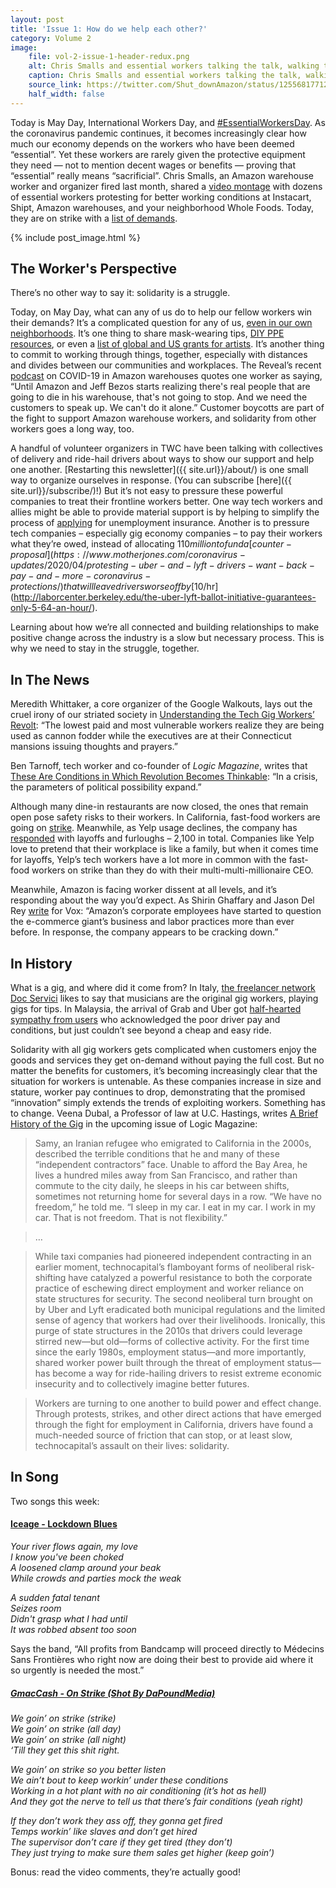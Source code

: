 ```yaml
---
layout: post
title: 'Issue 1: How do we help each other?'
category: Volume 2
image:
    file: vol-2-issue-1-header-redux.png
    alt: Chris Smalls and essential workers talking the talk, walking the walk out.
    caption: Chris Smalls and essential workers talking the talk, walking the walk out.
    source_link: https://twitter.com/Shut_downAmazon/status/1255681771292721158
    half_width: false
---
```


Today is May Day, International Workers Day, and [#EssentialWorkersDay](https://twitter.com/search?q=%23EssentialWorkersDay). As the coronavirus pandemic continues, it becomes increasingly clear how much our economy depends on the workers who have been deemed “essential”. Yet these workers are rarely given the protective equipment they need — not to mention decent wages or benefits — proving that “essential” really means “sacrificial”. Chris Smalls, an Amazon warehouse worker and organizer fired last month, shared a [video montage](https://twitter.com/Shut_downAmazon/status/1255681771292721158) with dozens of essential workers protesting for better working conditions at Instacart, Shipt, Amazon warehouses, and your neighborhood Whole Foods. Today, they are on strike with a [list of demands](https://docs.google.com/document/d/1KD8uaVch14xBD1TTZ-TKbAub-IcqERS6O1OVeL2HbtY/edit).

<!--excerpt-->

{% include post_image.html %}

## The Worker's Perspective

There’s no other way to say it: solidarity is a struggle. 

Today, on May Day, what can any of us do to help our fellow workers win their demands? It’s a complicated question for any of us, [even in our own neighborhoods](https://itsgoingdown.org/autonomous-groups-are-mobilizing-mutual-aid-initiatives-to-combat-the-coronavirus/). It’s one thing to share mask-wearing tips, [DIY PPE resources](https://diyppe.us/), or even a [list of global and US grants for artists](https://www.booooooom.com/2020/03/20/covid-19-resources-for-artists/). It’s another thing to commit to working through things, together, especially with distances and divides between our communities and workplaces. The Reveal’s recent [podcast](https://www.revealnews.org/episodes/pandemic-protests-and-profits/) on COVID-19 in Amazon warehouses quotes one worker as saying, “Until Amazon and Jeff Bezos starts realizing there's real people that are going to die in his warehouse, that's not going to stop. And we need the customers to speak up. We can't do it alone.” Customer boycotts are part of the fight to support Amazon warehouse workers, and solidarity from other workers goes a long way, too.

A handful of volunteer organizers in TWC have been talking with collectives of delivery and ride-hail drivers about ways to show our support and help one another. [Restarting this newsletter]({{ site.url}}/about/) is one small way to organize ourselves in response. (You can subscribe [here]({{ site.url}}/subscribe/)!) But it’s not easy to pressure these powerful companies to treat their frontline workers better. One way tech workers and allies might be able to provide material support is by helping to simplify the process of [applying](https://www.wired.com/story/gig-workers-unemployment-benefits-wont-come-quickly/) for unemployment insurance. Another is to pressure tech companies – especially gig economy companies – to pay their workers what they’re owed, instead of allocating $110 million to fund a [counter-proposal](https://www.motherjones.com/coronavirus-updates/2020/04/protesting-uber-and-lyft-drivers-want-back-pay-and-more-coronavirus-protections/) that will leave drivers worse off by [$10/hr](http://laborcenter.berkeley.edu/the-uber-lyft-ballot-initiative-guarantees-only-5-64-an-hour/).

Learning about how we’re all connected and building relationships to make positive change across the industry is a slow but necessary process. This is why we need to stay in the struggle, together.

## In The News

Meredith Whittaker, a core organizer of the Google Walkouts, lays out the cruel irony of our striated society in [Understanding the Tech Gig Workers’ Revolt](https://www.getrevue.co/profile/themarkup/issues/understanding-the-tech-gig-workers-revolt-236528): “The lowest paid and most vulnerable workers realize they are being used as cannon fodder while the executives are at their Connecticut mansions issuing thoughts and prayers.”

Ben Tarnoff, tech worker and co-founder of _Logic Magazine_, writes that [These Are Conditions in Which Revolution Becomes Thinkable](https://communemag.com/these-are-conditions-in-which-revolution-becomes-thinkable/): “In a crisis, the parameters of political possibility expand.”

Although many dine-in restaurants are now closed, the ones that remain open pose safety risks to their workers. In California, fast-food workers are going on [strike](https://abc7.com/covid-19-california-workers-fast-food-coroanvirus/6089369/). Meanwhile, as Yelp usage declines, the company has [responded](https://techcrunch.com/2020/04/09/yelp-lays-off-1000-employees-and-furloughs-1100-more/) with layoffs and furloughs – 2,100 in total. Companies like Yelp love to pretend that their workplace is like a family, but when it comes time for layoffs, Yelp’s tech workers have a lot more in common with the fast-food workers on strike than they do with their multi-multi-millionaire CEO.

Meanwhile, Amazon is facing worker dissent at all levels, and it’s responding about the way you’d expect. As Shirin Ghaffary and Jason Del Rey [write](https://www.vox.com/recode/2020/4/29/21240049/amazon-internal-corporate-employee-backlash-email-listservs-worker-activism-coronavirus) for Vox: “Amazon’s corporate employees have started to question the e-commerce giant’s business and labor practices more than ever before. In response, the company appears to be cracking down.”

## In History

What is a gig, and where did it come from? In Italy, [the freelancer network Doc Servici](https://www.docservizi.it/) likes to say that musicians are the original gig workers, playing gigs for tips. In Malaysia, the arrival of Grab and Uber got [half-hearted sympathy from users](https://docs.google.com/document/d/12GU1GMzG-l4uSGDDI592tvZ7oaFn8XdWCzv6ljweorU/edit?disco=AAAAGdyQ3JU) who acknowledged the poor driver pay and conditions, but just couldn’t see beyond a cheap and easy ride.

Solidarity with all gig workers gets complicated when customers enjoy the goods and services they get on-demand without paying the full cost. But no matter the benefits for customers, it’s becoming increasingly clear that the situation for workers is untenable. As these companies increase in size and stature, worker pay continues to drop, demonstrating that the promised “innovation” simply extends the trends of exploiting workers. Something has to change. Veena Dubal, a Professor of law at U.C. Hastings, writes [A Brief History of the Gig](https://logicmag.io/security/a-brief-history-of-the-gig/) in the upcoming issue of Logic Magazine:

> Samy, an Iranian refugee who emigrated to California in the 2000s, described the terrible conditions that he and many of these “independent contractors” face. Unable to afford the Bay Area, he lives a hundred miles away from San Francisco, and rather than commute to the city daily, he sleeps in his car between shifts, sometimes not returning home for several days in a row. “We have no freedom,” he told me. “I sleep in my car. I eat in my car. I work in my car. That is not freedom. That is not flexibility.”

> …

> While taxi companies had pioneered independent contracting in an earlier moment, technocapital’s flamboyant forms of neoliberal risk-shifting have catalyzed a powerful resistance to both the corporate practice of eschewing direct employment and worker reliance on state structures for security. The second neoliberal turn brought on by Uber and Lyft eradicated both municipal regulations and the limited sense of agency that workers had over their livelihoods. Ironically, this purge of state structures in the 2010s that drivers could leverage stirred new—but old—forms of collective activity. For the first time since the early 1980s, employment status—and more importantly, shared worker power built through the threat of employment status—has become a way for ride-hailing drivers to resist extreme economic insecurity and to collectively imagine better futures. 

> Workers are turning to one another to build power and effect change. Through protests, strikes, and other direct actions that have emerged through the fight for employment in California, drivers have found a much-needed source of friction that can stop, or at least slow, technocapital’s assault on their lives: solidarity.

## In Song

Two songs this week:

#### [Iceage - Lockdown Blues](https://iceage.bandcamp.com/track/lockdown-blues)

_Your river flows again, my love_  
_I know you've been choked_  
_A loosened clamp around your beak_  
_While crowds and parties mock the weak_

_A sudden fatal tenant_  
_Seizes room_  
_Didn't grasp what I had until_  
_It was robbed absent too soon_

Says the band, “All profits from Bandcamp will proceed directly to Médecins Sans Frontières who right now are doing their best to provide aid where it so urgently is needed the most.”

##### [GmacCash - On Strike (Shot By DaPoundMedia)](https://www.youtube.com/watch?v=uJOHvQ9cL38)

_We goin’ on strike (strike)_  
_We goin’ on strike (all day)_  
_We goin’ on strike (all night)_  
_‘Till they get this shit right._

_We goin’ on strike so you better listen_  
_We ain’t bout to keep workin’ under these conditions_  
_Working in a hot plant with no air conditioning (it’s hot as hell)_  
_And they got the nerve to tell us that there’s fair conditions (yeah right)_

_If they don’t work they ass off, they gonna get fired_  
_Temps workin’ like slaves and don’t get hired_  
_The supervisor don’t care if they get tired (they don’t)_  
_They just trying to make sure them sales get higher (keep goin’)_

Bonus: read the video comments, they’re actually good!
